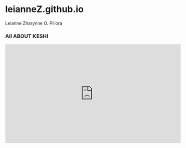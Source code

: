 # leianneZ.github.io
Leianne Zharynne O. Pillora 
### All ABOUT KESHI 

<iframe width="560" height="315" src="https://www.youtube.com/embed/xI_FMutRZX8?si=BwsdsjAWy-EF_foR" title="YouTube video player" frameborder="0" allow="accelerometer; autoplay; clipboard-write; encrypted-media; gyroscope; picture-in-picture; web-share" allowfullscreen></iframe>
